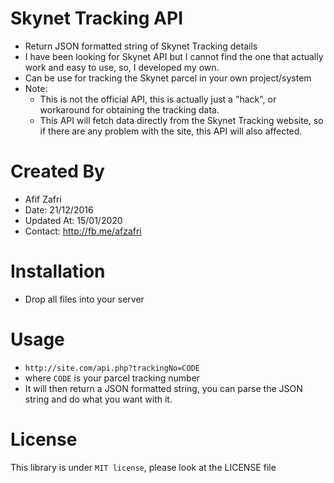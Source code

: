 # Skynet Tracking API
- Return JSON formatted string of Skynet Tracking details
- I have been looking for Skynet API but I cannot find the one that actually work and easy to use, so, I developed my own.
- Can be use for tracking the Skynet parcel in your own project/system
- Note:
  - This is not the official API, this is actually just a "hack", or workaround for obtaining the tracking data.
  - This API will fetch data directly from the Skynet Tracking website, so if there are any problem with the site, this API will also affected.

# Created By
- Afif Zafri
- Date: 21/12/2016
- Updated At: 15/01/2020
- Contact: http://fb.me/afzafri

# Installation
- Drop all files into your server

# Usage
- ```http://site.com/api.php?trackingNo=CODE```
- where ```CODE``` is your parcel tracking number
- It will then return a JSON formatted string, you can parse the JSON string and do what you want with it.

# License
This library is under ```MIT license```, please look at the LICENSE file
